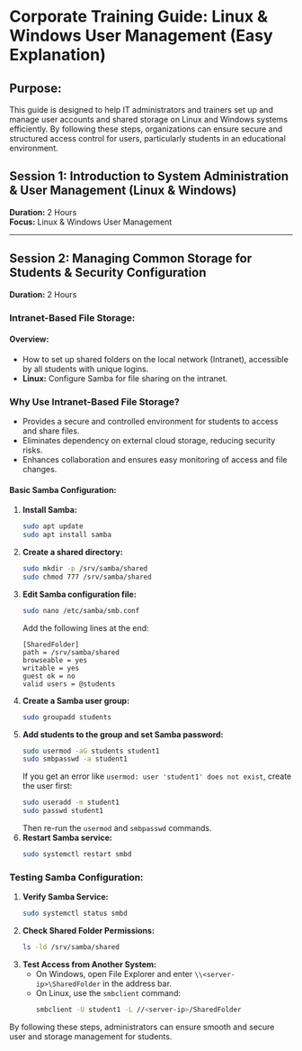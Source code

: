 # **Corporate Training Guide: Linux & Windows User Management (Easy Explanation)**  

## **Purpose:**  
This guide is designed to help IT administrators and trainers set up and manage user accounts and shared storage on Linux and Windows systems efficiently. By following these steps, organizations can ensure secure and structured access control for users, particularly students in an educational environment.  

## **Session 1: Introduction to System Administration & User Management (Linux & Windows)**  
**Duration:** 2 Hours  
**Focus:** Linux & Windows User Management  

---  

## **Session 2: Managing Common Storage for Students & Security Configuration**  
**Duration:** 2 Hours  

### **Intranet-Based File Storage:**  
#### **Overview:**  
- How to set up shared folders on the local network (Intranet), accessible by all students with unique logins.  
- **Linux:** Configure Samba for file sharing on the intranet.  

### **Why Use Intranet-Based File Storage?**  
- Provides a secure and controlled environment for students to access and share files.  
- Eliminates dependency on external cloud storage, reducing security risks.  
- Enhances collaboration and ensures easy monitoring of access and file changes.  

#### **Basic Samba Configuration:**  
1. **Install Samba:**  
   ```bash
   sudo apt update
   sudo apt install samba
   ```  
2. **Create a shared directory:**  
   ```bash
   sudo mkdir -p /srv/samba/shared
   sudo chmod 777 /srv/samba/shared
   ```  
3. **Edit Samba configuration file:**  
   ```bash
   sudo nano /etc/samba/smb.conf
   ```  
   Add the following lines at the end:  
   ```
   [SharedFolder]
   path = /srv/samba/shared
   browseable = yes
   writable = yes
   guest ok = no
   valid users = @students
   ```  
4. **Create a Samba user group:**  
   ```bash
   sudo groupadd students
   ```  
5. **Add students to the group and set Samba password:**  
   ```bash
   sudo usermod -aG students student1
   sudo smbpasswd -a student1
   ```  
   If you get an error like `usermod: user 'student1' does not exist`, create the user first:  
   ```bash
   sudo useradd -m student1
   sudo passwd student1
   ```  
   Then re-run the `usermod` and `smbpasswd` commands.  
6. **Restart Samba service:**  
   ```bash
   sudo systemctl restart smbd
   ```  

### **Testing Samba Configuration:**  
1. **Verify Samba Service:**  
   ```bash
   sudo systemctl status smbd
   ```  
2. **Check Shared Folder Permissions:**  
   ```bash
   ls -ld /srv/samba/shared
   ```  
3. **Test Access from Another System:**  
   - On Windows, open File Explorer and enter `\\<server-ip>\SharedFolder` in the address bar.
   - On Linux, use the `smbclient` command:
     ```bash
     smbclient -U student1 -L //<server-ip>/SharedFolder
     ```  

By following these steps, administrators can ensure smooth and secure user and storage management for students.

